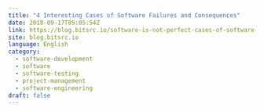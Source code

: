 ```yaml
---
title: "4 Interesting Cases of Software Failures and Consequences"
date: 2018-09-17T05:05:54Z
link: https://blog.bitsrc.io/software-is-not-perfect-cases-of-software-failure-and-their-consequences-f5fec39c038f?source=rss----5c2fdf847f4a---4
site: blog.bitsrc.io
language: English
category:
  - software-development
  - software
  - software-testing
  - project-management
  - software-engineering
draft: false
---
```

